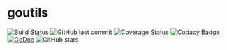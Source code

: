 # goutils

[![Build Status](https://travis-ci.org/AndrewDonelson/goutils.svg?branch=master)](https://travis-ci.org/AndrewDonelson/goutils)
![GitHub last commit](https://img.shields.io/github/last-commit/AndrewDonelson/goutils)
[![Coverage Status](https://coveralls.io/repos/github/AndrewDonelson/goutils/badge.svg)](https://coveralls.io/github/AndrewDonelson/goutils)
[![Codacy Badge](https://api.codacy.com/project/badge/Grade/488f571baa13489494fa6002dbdf0897)](https://www.codacy.com/manual/AndrewDonelson/goutils?utm_source=github.com&amp;utm_medium=referral&amp;utm_content=AndrewDonelson/goutils&amp;utm_campaign=Badge_Grade)
[![GoDoc](https://godoc.org/github.com/AndrewDonelson/goutils?status.svg)](http://godoc.org/github.com/AndrewDonelson/goutils)
![GitHub stars](https://img.shields.io/github/stars/AndrewDonelson/goutils?style=flat)
